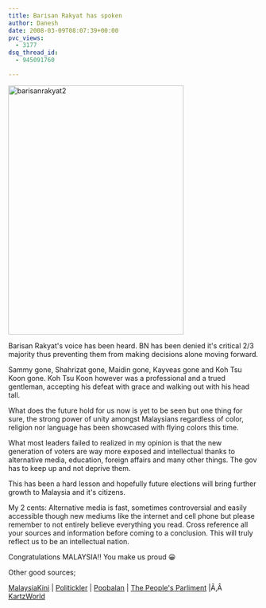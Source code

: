 ```yaml
---
title: Barisan Rakyat has spoken
author: Danesh
date: 2008-03-09T08:07:39+00:00
pvc_views:
  - 3177
dsq_thread_id:
  - 945091760

---
```

[<img loading="lazy" src="http://farm3.static.flickr.com/2350/2318737386_3c237720ba.jpg" alt="barisanrakyat2" height="500" width="353" />][1]

Barisan Rakyat's voice has been heard. BN has been denied it's critical 2/3 majority thus preventing them from making decisions alone moving forward.

Sammy gone, Shahrizat gone, Maidin gone, Kayveas gone and Koh Tsu Koon gone. Koh Tsu Koon however was a professional and a trued gentleman, accepting his defeat with grace and walking out with his head tall.

What does the future hold for us now is yet to be seen but one thing for sure, the strong power of unity amongst Malaysians regardless of color, religion nor language has been showcased with flying colors this time.

What most leaders failed to realized in my opinion is that the new generation of voters are way more exposed and intellectual thanks to alternative media, education, foreign affairs and many other things. The gov has to keep up and not deprive them.

This has been a hard lesson and hopefully future elections will bring further growth to Malaysia and it's citizens.

My 2 cents: Alternative media is fast, sometimes controversial and easily accessible though new mediums like the internet and cell phone but please remember to not entirely believe everything you read. Cross reference all your sources and information before coming to a conclusion. This will truly reflect us to be an intellectual nation.

Congratulations MALAYSIA!! You make us proud 😀

Other good sources;

[MalaysiaKini][2] | [Politickler][3] | [Poobalan][4] | [The People's Parliment][5] |Ã‚Â  [KartzWorld][6]

 [1]: http://www.flickr.com/photos/dannyportal/2318737386/ "barisanrakyat2 by vwvr9, on Flickr"
 [2]: http://www.malaysiakini.com/
 [3]: http://politickler.com/
 [4]: http://poobalan.com/blog/
 [5]: http://harismibrahim.wordpress.com/2008/02/23/hidup-barisan-rakyat/
 [6]: http://kartzworld.com/